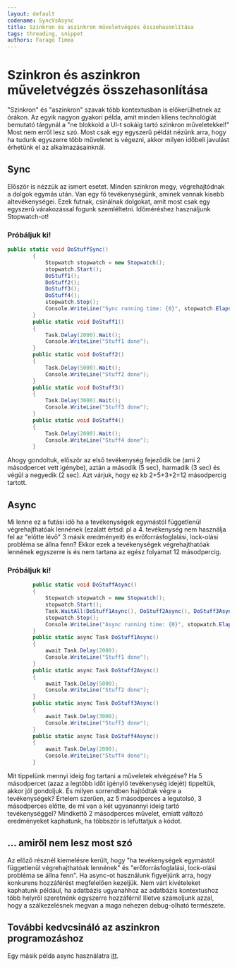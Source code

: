 ```yaml
---
layout: default
codename: SyncVsAsync
title: Szinkron és aszinkron műveletvégzés összehasonlítása
tags: threading, snippet
authors: Faragó Timea
---
```


# Szinkron és aszinkron műveletvégzés összehasonlítása
"Szinkron" és "aszinkron" szavak több kontextusban is előkerülhetnek az órákon. Az egyik nagyon gyakori példa, amit minden kliens technológiát bemutató tárgynál a "ne blokkold a UI-t sokáig tartó szinkron műveletekkel!"
Most nem erről lesz szó. Most csak egy egyszerű példát nézünk arra, hogy ha tudunk egyszerre több műveletet is végezni, akkor milyen időbeli javulást érhetünk el az alkalmazásainknál.
## Sync
Először is nézzük az ismert esetet. Minden szinkron megy, végrehajtódnak a dolgok egymás után. Van egy fő tevékenységünk, aminek vannak kisebb altevékenységei. Ezek futnak, csinálnak dolgokat, amit most csak egy egyszerű várakozással fogunk szemléltetni. Időméréshez használjunk Stopwatch-ot!
### Próbáljuk ki!
```csharp
public static void DoStuffSync()
        {
            Stopwatch stopwatch = new Stopwatch();
            stopwatch.Start();
            DoStuff1();
            DoStuff2();
            DoStuff3();
            DoStuff4();
            stopwatch.Stop();
            Console.WriteLine("Sync running time: {0}", stopwatch.Elapsed);
        }
        public static void DoStuff1()
        {
            Task.Delay(2000).Wait();
            Console.WriteLine("Stuff1 done");
        }
        public static void DoStuff2()
        {
            Task.Delay(5000).Wait();
            Console.WriteLine("Stuff2 done");
        }
        public static void DoStuff3()
        {
            Task.Delay(3000).Wait();
            Console.WriteLine("Stuff3 done");
        }
        public static void DoStuff4()
        {
            Task.Delay(2000).Wait();
            Console.WriteLine("Stuff4 done");
        }
```
Ahogy gondoltuk, először az első tevékenység fejeződik be (ami 2 másodpercet vett igénybe), aztán a második (5 sec), harmadik (3 sec) és végül a negyedik (2 sec). Azt várjuk, hogy ez kb 2+5+3+2=12 másodpercig tartott.
## Async
Mi lenne ez a futási idő ha a tevékenységek egymástól függetlenül végrehajthatóak lennének (ezalatt értsd: pl a 4. tevékenység nem használja fel az "előtte lévő" 3 másik eredményeit) és erőforrásfoglalási, lock-olási probléma se állna fenn? Ekkor ezek a tevékenységek végrehajthatóak lennének egyszerre is és nem tartana az egész folyamat 12 másodpercig.
### Próbáljuk ki!
```csharp
        public static void DoStuffAsync()
        {
            Stopwatch stopwatch = new Stopwatch();
            stopwatch.Start();
            Task.WaitAll(DoStuff1Async(), DoStuff2Async(), DoStuff3Async(), DoStuff4Async());
            stopwatch.Stop();
            Console.WriteLine("Async running time: {0}", stopwatch.Elapsed);
        }
        public static async Task DoStuff1Async()
        {
            await Task.Delay(2000);
            Console.WriteLine("Stuff1 done");
        }
        public static async Task DoStuff2Async()
        {
            await Task.Delay(5000);
            Console.WriteLine("Stuff2 done");
        }
        public static async Task DoStuff3Async()
        {
            await Task.Delay(3000);
            Console.WriteLine("Stuff3 done");
        }
        public static async Task DoStuff4Async()
        {
            await Task.Delay(2000);
            Console.WriteLine("Stuff4 done");
        }
```
Mit tippelünk mennyi ideig fog tartani a műveletek elvégzése? Ha 5 másodpercet (azaz a legtöbb időt igénylő tevékenység idejét) tippeltük, akkor jól gondoljuk.
És milyen sorrendben hajtódtak végre a tevékenységek? Értelem szerűen, az 5 másodperces a legutolsó, 3 másodperces előtte, de mi van a két ugyanannyi ideig tartó tevékenységgel? Mindkettő 2 másodperces művelet, emiatt változó eredményeket kaphatunk, ha többször is lefuttatjuk a kódot.
## ... amiről nem lesz most szó
Az előző résznél kiemelésre került, hogy "ha tevékenységek egymástól függetlenül végrehajthatóak lennének"  és "erőforrásfoglalási, lock-olási probléma se állna fenn". Ha async-ot használunk figyeljünk arra, hogy konkurens hozzáférést megfelelően kezeljük. Nem várt kivételeket kaphatunk például, ha adatbázis ugyanahhoz az adatbázis kontextushoz több helyről szeretnénk egyszerre hozzáférni! Illetve számoljunk azzal, hogy a szálkezelésnek megvan a maga nehezen debug-olható természete.
## További kedvcsináló az aszinkron programozáshoz

Egy másik példa async használatra [itt](https://docs.microsoft.com/en-us/dotnet/csharp/programming-guide/concepts/async/).

